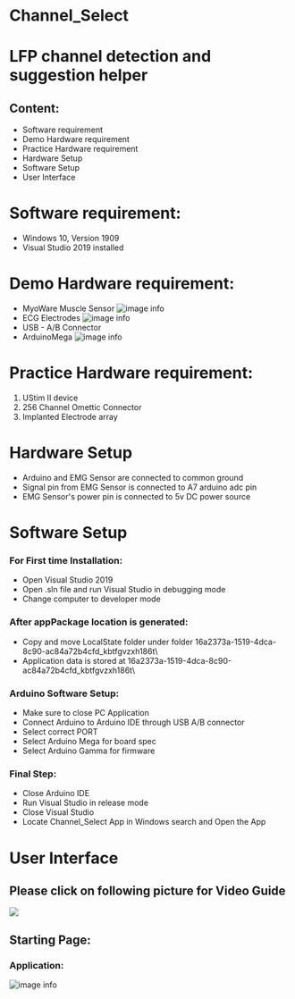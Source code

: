 # Channel_Select
# LFP channel detection and suggestion helper

## Content:
- Software requirement
- Demo Hardware requirement
- Practice Hardware requirement
- Hardware Setup
- Software Setup
- User Interface


# Software requirement:

- Windows 10, Version 1909
- Visual Studio 2019 installed

# Demo Hardware requirement:

-  MyoWare Muscle Sensor
![image info](./picture/sensor.jpg)
-  ECG Electrodes
![image info](./picture/pad.jpg)
-  USB - A/B Connector
-  ArduinoMega
![image info](./picture/ardu.jpg)

# Practice Hardware requirement:

1. UStim II device
2. 256 Channel Omettic Connector
3. Implanted Electrode array

# Hardware Setup
- Arduino and EMG Sensor are connected to common ground
- Signal pin from EMG Sensor is connected to A7 arduino adc pin
- EMG Sensor's power pin is connected to 5v DC power source

# Software Setup

### For First time Installation:
- Open Visual Studio 2019
- Open .sln file and run Visual Studio in debugging mode
- Change computer to developer mode


### After appPackage location is generated:
- Copy and move LocalState folder under folder 16a2373a-1519-4dca-8c90-ac84a72b4cfd_kbtfgvzxh186t\
- Application data is stored at 16a2373a-1519-4dca-8c90-ac84a72b4cfd_kbtfgvzxh186t\

### Arduino Software Setup:
- Make sure to close PC Application
- Connect Arduino to Arduino IDE through USB A/B connector
- Select correct PORT
- Select Arduino Mega for board spec
- Select Arduino Gamma for firmware

### Final Step:
- Close Arduino IDE
- Run Visual Studio in release mode
- Close Visual Studio
- Locate Channel_Select App in Windows search and Open the App

# User Interface

## Please click on following picture for Video Guide

[![](./picture/guidecover.PNG)](https://youtu.be/QNZgJIwNKKI)


## Starting Page:



### Application:

![image info](./picture/ardu.jpg)
